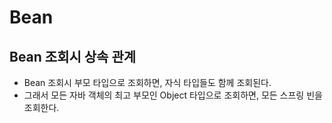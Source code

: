 <!-- @format -->

# Bean

## Bean 조회시 상속 관계

- Bean 조회시 부모 타입으로 조회하면, 자식 타입들도 함께 조회된다.
- 그래서 모든 자바 객체의 최고 부모인 Object 타입으로 조회하면, 모든 스프링 빈을 조회한다.
